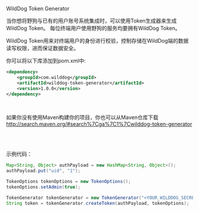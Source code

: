 WildDog Token Generator


当你想将野狗与已有的用户账号系统集成时，可以使用Token生成器来生成WildDog Token。
每位终端用户使用野狗的服务均要拥有WildDog Token。

WildDog Token用来对终端用户的身份进行校验，控制存储在WildDog端的数据读写权限，进而保证数据安全。


你可以将以下库添加到pom.xml中:

```xml
<dependency>
    <groupId>com.wilddog</groupId>
    <artifactId>wilddog-token-generator</artifactId>
    <version>1.0.0</version>
</dependency>
```

<br>

如果你没有使用Maven构建你的项目，你也可以从Maven仓库下载  http://search.maven.org/#search%7Cga%7C1%7Cwilddog-token-generator

<br>
<br>

示例代码：

```java
Map<String, Object> authPayload = new HashMap<String, Object>();
authPayload.put("uid", "1");

TokenOptions tokenOptions = new TokenOptions();
tokenOptions.setAdmin(true);

TokenGenerator tokenGenerator = new TokenGenerator("<YOUR_WILDDOG_SECRET>");
String token = tokenGenerator.createToken(authPayload, tokenOptions);
```
